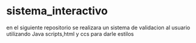 # sistema_interactivo
en el siguiente repositorio se realizara un sistema de validacion al usuario utilizando Java scripts,html y ccs para darle estilos
